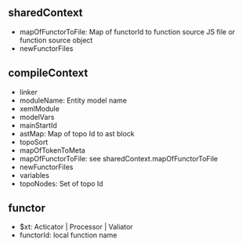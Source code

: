 ## sharedContext

- mapOfFunctorToFile: Map of functorId to function source JS file or function source object
- newFunctorFiles

## compileContext
- linker
- moduleName: Entity model name
- xemlModule
- modelVars
- mainStartId
- astMap: Map of topo Id to ast block
- topoSort
- mapOfTokenToMeta
- mapOfFunctorToFile: see sharedContext.mapOfFunctorToFile
- newFunctorFiles
- variables
- topoNodes: Set of topo Id

## functor

- $xt: Acticator | Processor | Valiator 
- functorId: local function name